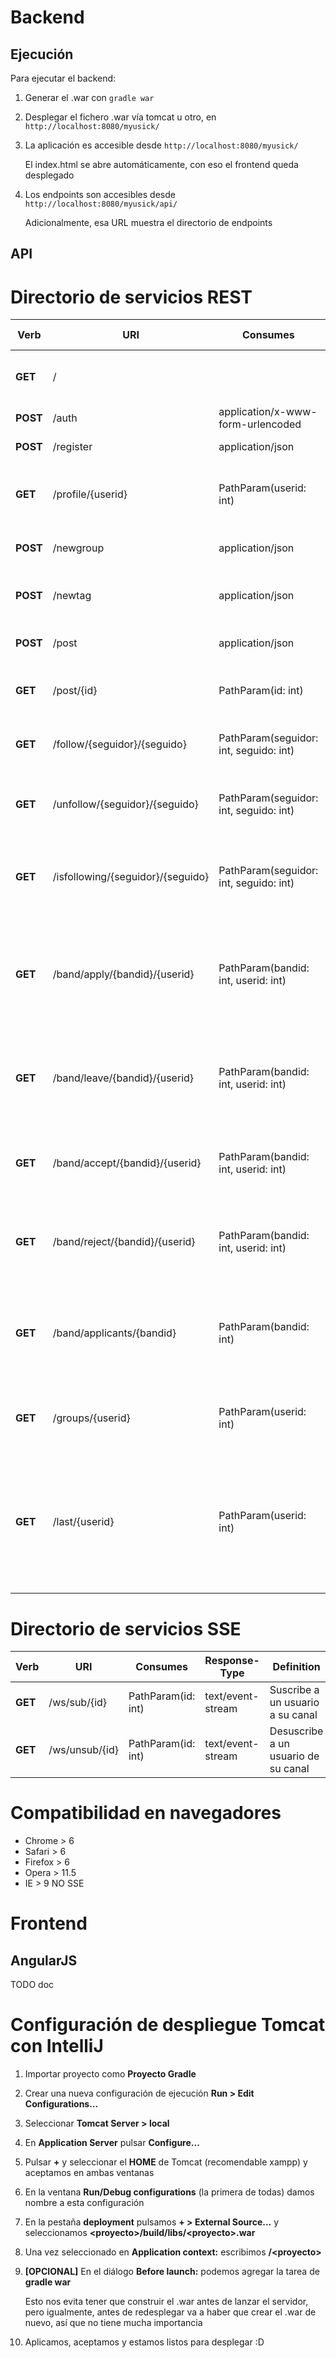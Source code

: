 # Backend

Ejecución
------

Para ejecutar el backend:

1. Generar el .war con `gradle war`
2. Desplegar el fichero .war vía tomcat u otro, en `http://localhost:8080/myusick/`
3. La aplicación es accesible desde `http://localhost:8080/myusick/`

   El index.html se abre automáticamente, con eso el frontend queda desplegado
   
4. Los endpoints son accesibles desde `http://localhost:8080/myusick/api/`

   Adicionalmente, esa URL muestra el directorio de endpoints

API
------

Directorio de servicios REST
=====

| Verb | URI | Consumes | Response-Type | Definition |
|------------|--------------|--------------|-------------|------------|
| __GET__ | / |  | text/plain | Lista el directorio de servicios |
| __POST__ | /auth | application/x-www-form-urlencoded | application/json | Autentica a un usuario |
| __POST__ | /register | application/json | application/json | Registra a un usuario |
| __GET__ | /profile/{userid} | PathParam(userid: int) | application/json | Saca los datos de perfil del usuario {userid} |
| __POST__ | /newgroup | application/json | application/json | Crea un grupo para un usuario |
| __POST__ | /newtag | application/json | application/json | Crea y/o añade un tag a un usuario |
| __POST__ | /post | application/json | application/json | Crea un post para un usuario |
| __GET__ | /post/{id} | PathParam(id: int) | application/json | Busca el comentario cuyo id es {id} |
| __GET__ | /follow/{seguidor}/{seguido} | PathParam(seguidor: int, seguido: int) | application/json | El usuario {seguidor} sigue a {seguido} |
| __GET__ | /unfollow/{seguidor}/{seguido} | PathParam(seguidor: int, seguido: int) | application/json | El usuario {seguidor} deja de seguir a {seguido} |
| __GET__ | /isfollowing/{seguidor}/{seguido} | PathParam(seguidor: int, seguido: int) | application/json | Comprueba si el usuario {seguidor} sigue a {seguido} |
| __GET__ | /band/apply/{bandid}/{userid} | PathParam(bandid: int, userid: int) | application/json | Agrega un nuevo miembro {userid} pendiente de aceptacion a la banda {bandid} |
| __GET__ | /band/leave/{bandid}/{userid} | PathParam(bandid: int, userid: int) | application/json | Elimina un nuevo miembro {userid} existente de la banda {bandid} |
| __GET__ | /band/accept/{bandid}/{userid} | PathParam(bandid: int, userid: int) | application/json | Acepta un nuevo miembro {userid} en la banda {bandid} |
| __GET__ | /band/reject/{bandid}/{userid} | PathParam(bandid: int, userid: int) | application/json | Rechaza un nuevo miembro {userid} en la banda {bandid} |
| __GET__ | /band/applicants/{bandid} | PathParam(bandid: int) | application/json | Busca los miembros pendientes de aceptacion de la banda cuyo id es {bandid} |
| __GET__ | /groups/{userid} | PathParam(userid: int) | application/json | Busca los grupos del usuario cuyo id es {userid} |
| __GET__ | /last/{userid} | PathParam(userid: int) | application/json | Busca los ultimos mensajes de los publicantes a los cuales esta suscrito el usuario cuyo id es {userid} |

Directorio de servicios SSE
=====

| Verb | URI | Consumes | Response-Type | Definition |
|------------|--------------|--------------|-------------|------------|
| __GET__ | /ws/sub/{id} | PathParam(id: int) | text/event-stream | Suscribe a un usuario a su canal |
| __GET__ | /ws/unsub/{id} | PathParam(id: int) | text/event-stream | Desuscribe a un usuario de su canal |

Compatibilidad en navegadores
=====

- Chrome > 6
- Safari > 6
- Firefox > 6
- Opera > 11.5
- IE > 9 NO SSE

# Frontend

AngularJS
------
TODO doc

# Configuración de despliegue Tomcat con IntelliJ

1. Importar proyecto como __Proyecto Gradle__
2. Crear una nueva configuración de ejecución __Run &gt; Edit Configurations...__
3. Seleccionar __Tomcat Server &gt; local__
4. En __Application Server__ pulsar __Configure...__
5. Pulsar __+__ y seleccionar el __HOME__ de Tomcat (recomendable xampp) y aceptamos en ambas ventanas
6. En la ventana __Run/Debug configurations__ (la primera de todas) damos nombre a esta configuración
7. En la pestaña __deployment__ pulsamos __+ &gt; External Source...__ y seleccionamos __&lt;proyecto&gt;/build/libs/&lt;proyecto&gt;.war__
8. Una vez seleccionado en __Application context:__ escribimos __/&lt;proyecto&gt;__
9. __[OPCIONAL]__ En el diálogo __Before launch:__ podemos agregar la tarea de __gradle war__

   Esto nos evita tener que construir el .war antes de lanzar el servidor, pero igualmente, antes de redesplegar va a haber que crear el .war de nuevo, así que no tiene mucha importancia
   
10. Aplicamos, aceptamos y estamos listos para desplegar :D
